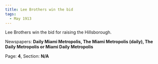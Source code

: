 ```yaml
---  
title: Lee Brothers win the bid  
tags:  
  - May 1913  
---  
```

  
Lee Brothers win the bid for raising the Hillsborough.  
  
Newspapers: **Daily Miami Metropolis, The Miami Metropolis (daily), The Daily Metropolis or Miami Daily Metropolis**  
  
Page: **4**, Section: **N/A** 
